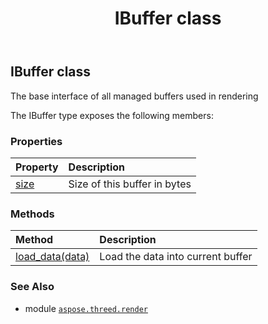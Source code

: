 ﻿---
title: IBuffer class
second_title: Aspose.3D for Python via .NET API References
description: 
type: docs
weight: 60
url: /python-net/aspose.threed.render/ibuffer/
is_root: false
---

## IBuffer class

The base interface of all managed buffers used in rendering



The IBuffer type exposes the following members:

### Properties
| Property | Description |
| :- | :- |
| [size](/3d/python-net/aspose.threed.render/ibuffer/size) | Size of this buffer in bytes |


### Methods
| Method | Description |
| :- | :- |
| [load_data(data)](/3d/python-net/aspose.threed.render/ibuffer/load_data/#bytes) | Load the data into current buffer |



### See Also
* module [`aspose.threed.render`](..)
